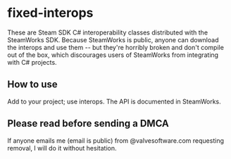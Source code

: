 # fixed-interops

These are Steam SDK C# interoperability classes distributed with the SteamWorks SDK. Because SteamWorks is public, anyone can download the interops and use them -- but they're horribly broken and don't compile out of the box, which discourages users of SteamWorks from integrating with C# projects.

## How to use

Add to your project; use interops. The API is documented in SteamWorks.

## Please read before sending a DMCA

If anyone emails me (email is public) from @valvesoftware.com requesting removal, I will do it without hesitation.
